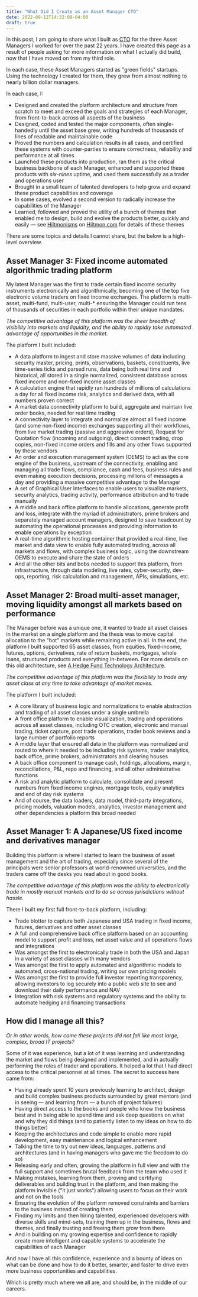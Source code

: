 ```yaml
---
title: "What Did I Create as an Asset Manager CTO"
date: 2022-09-12T14:32:09-04:00
draft: true
---
```


In this post, I am going to share what I built as [CTO](https://noverse.com/blog/2012/10/05/the-hedge-fund-cto-role/) for the three Asset Managers I worked for over the past 22 years. I have created this page as a result of people asking for more information on what I actually did build, now that I have moved on from my third role.

In each case, these Asset Managers started as "green fields" startups. Using the technology I created for them, they grew from almost nothing to nearly billion dollar managers.

In each case, I:

- Designed and created the platform architecture and structure from scratch to meet and exceed the goals and strategies of each Manager, from front-to-back across all aspects of the business
- Designed, coded and tested the major components, often single-handedly until the asset base grew, writing hundreds of thousands of lines of readable and maintainable code
- Proved the numbers and calculation results in all cases, and certified these systems with counter-parties to ensure correctness, reliability and performance at all times
- Launched these products into production, ran them as the critical business backbone of each Manager, enhanced and supported these products with *six-nines* uptime, and used them successfully as a trader and operations user
- Brought in a small team of talented developers to help grow and expand these product capabilities and coverage
- In some cases, evolved a second version to radically increase the capabilities of the Manager
- Learned, followed and proved the utility of a bunch of themes that enabled me to design, build and evolve the products better, quickly and easily — see [Hiltmonisms](https://hiltmon.com/tags/hiltmonism/) on [Hiltmon.com](https://hiltmon.com/) for details of these themes

There are some topics and details I cannot share, but the below is a high-level overview.

## Asset Manager 3: Fixed income automated algorithmic trading platform

My latest Manager was the first to trade certain fixed income security instruments electronically and algorithmically, becoming one of the top five electronic volume traders on fixed income exchanges. The platform is multi-asset, multi-fund, multi-user, multi-* ensuring the Manager could run tens of thousands of securities in each portfolio within their unique mandates.

*The competitive advantage of this platform was the sheer breadth of visibility into markets and liquidity, and the ability to rapidly take automated advantage of opportunities in the market.*

The platform I built included:

- A data platform to ingest and store massive volumes of data including security master, pricing, prints, observations, baskets, constituents, live time-series ticks and parsed runs, data being both real time and historical, all stored in a single normalized, consistent database across fixed income and non-fixed income asset classes
- A calculation engine that rapidly ran hundreds of millions of calculations a day for all fixed income risk, analytics and derived data, with all numbers proven correct
- A market data connectivity platform to build, aggregate and maintain live order books, needed for real time trading
- A connectivity layer to integrate and normalize almost all fixed income (and some non-fixed income) exchanges supporting all their workflows, from live market trading (passive and aggressive orders), Request for Quotation flow (incoming and outgoing), direct connect trading, drop copies, non-fixed income orders and fills and any other flows supported by these vendors
- An order and execution management system (OEMS) to act as the core engine of the business, upstream of the connectivity, enabling and managing all trade flows, compliance, cash and fees, business rules and even making execution decisions, processing millions of messages a day and providing a massive competitive advantage to the Manager
- A set of Graphical User Interfaces to enable users to visualize markets, security analytics, trading activity, performance attribution and to trade manually
- A middle and back office platform to handle allocations, generate profit and loss, integrate with the myriad of administrators, prime brokers and separately managed account managers, designed to save headcount by automating the operational processes and providing information to enable operations by exception
- A real-time algorithmic hosting container that provided a real-time, live market and data view to enable fully automated trading, across all markets and flows, with complex business logic, using the downstream OEMS to execute and share the state of orders
- And all the other bits and bobs needed to support this platform, from infrastructure, through data modeling, live rates, cyber-security, dev-ops, reporting, risk calculation and management, APIs, simulations, etc.

## Asset Manager 2: Broad multi-asset manager, moving liquidity amongst all markets based on performance

The Manager before was a unique one, it wanted to trade all asset classes in the market on a single platform and the thesis was to move capital allocation to the "hot" markets while remaining active in all. In the end, the platform I built supported 65 asset classes, from equities, fixed-income, futures, options, derivatives, rate of return baskets,  mortgages, whole loans, structured products and everything in-between. For more details on this old architecture, see [A Hedge Fund Technology Architecture](https://noverse.com/blog/2013/05/06/a-hedge-fund-technology-architecture/).

*The competitive advantage of this platform was the flexibility to trade any asset class at any time to take advantage of market moves.*

The platform I built included:

- A core library of business logic and normalizations to enable abstraction and trading of all asset classes under a single umbrella
- A front office platform to enable visualization, trading and operations across all asset classes, including OTC creation, electronic and manual trading, ticket capture, post trade operations, trader book reviews and a large number of portfolio reports
- A middle layer that ensured all data in the platform was normalized and routed to where it needed to be including risk systems, trader analytics, back office, prime brokers, administrators and clearing houses
- A back office component to manage cash, holdings, allocations, margin, reconciliations, P&L, repo and financing, and all other administrative functions
- A risk and analytic platform to calculate, consolidate and present numbers from fixed income engines, mortgage tools, equity analytics and end of day risk systems
- And of course, the data loaders, data model, third-party integrations, pricing models, valuation models, analytics, investor management and other dependencies a platform this broad needed

## Asset Manager 1: A Japanese/US fixed income and derivatives manager

Building this platform is where I started to learn the business of asset management and the art of trading, especially since several of the principals were senior professors at world-renowned universities, and the traders came off the desks you read about in good books.

*The competitive advantage of this platform was the ability to electronically trade in mostly manual markets and to do so across jurisdictions without hassle.*

There I built my first full front-to-back platform, including:

- Trade blotter to capture both Japanese and USA trading in fixed income, futures, derivatives and other asset classes
- A full and comprehensive back office platform based on an accounting model to support profit and loss, net asset value and all operations flows and integrations
- Was amongst the first to electronically trade in both the USA and Japan in a variety of asset classes with many vendors
- Was amongst the first to apply automated and algorithmic models to automated, cross-national trading, writing our own pricing models
- Was amongst the first to provide full investor reporting transparency, allowing investors to log securely into a public web site to see and download their daily performance and NAV
- Integration with risk systems and regulatory systems and the ability to automate hedging and financing transactions
	
## How did I manage all this?

*Or in other words, how come these projects did not fail like most large, complex, broad IT projects?*

Some of it was experience, but a lot of it was learning and understanding the market and flows being designed and implemented, and in actually performing the roles of trader and operations. It helped a lot that I had direct access to the critical personnel at all times. The secret to success here came from:

- Having already spent 10 years previously learning to architect, design and build complex business products surrounded by great mentors (and in seeing — and learning from — a bunch of project failures)
- Having direct access to the books and people who knew the business best and in being able to spend time and ask deep questions on what and why they did things (and to patiently listen to my ideas on how to do things better)
- Keeping the architectures and code simple to enable more rapid development, easy maintenance and logical enhancement
- Talking the time to try out new ideas, languages, patterns and architectures (and in having managers who gave me the freedom to do so)
- Releasing early and often, growing the platform in full view and with the full support and sometimes brutal feedback from the team who used it
- Making mistakes, learning from them, proving and certifying deliverables and building trust in the platform, and then making the platform invisible ("it just works") allowing users to focus on their work and not on the tools
- Ensuring the evolution of the platform removed constraints and barriers to the business instead of creating them
- Finding my limits and then hiring talented, experienced developers with diverse skills and mind-sets, training them up in the business, flows and themes, and finally trusting and freeing them grow from there
- And in building on my growing expertise and confidence to rapidly create more intelligent and capable systems to accelerate the capabilities of each Manager

And now I have all this confidence, experience and a bounty of ideas on what can be done and how to do it better, smarter, and faster to drive even more business opportunities and capabilities.

Which is pretty much where we all are, and should be, in the middle of our careers.
